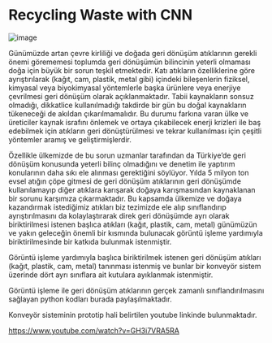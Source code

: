 # Recycling Waste with CNN

![image](https://user-images.githubusercontent.com/62343473/132186024-3052803e-58fd-4af2-9752-c27ce2e07d95.png)

Günümüzde artan çevre kirliliği ve doğada geri dönüşüm atıklarının gerekli önemi görememesi toplumda geri dönüşümün bilincinin yeterli olmaması doğa için büyük bir sorun teşkil etmektedir. Katı atıkların özelliklerine göre ayrıştırılarak (kağıt, cam, plastik, metal gibi) içindeki bileşenlerin fiziksel, kimyasal veya biyokimyasal yöntemlerle başka ürünlere veya enerjiye çevrilmesi geri dönüşüm olarak açıklanmaktadır. Tabii kaynakların sonsuz olmadığı, dikkatlice kullanılmadığı takdirde bir gün bu doğal kaynakların tükeneceği de akıldan çıkarılmamalıdır. Bu durumu farkına varan ülke ve üreticiler kaynak israfını önlemek ve ortaya çıkabilecek enerji krizleri ile baş edebilmek için atıkların geri dönüştürülmesi ve tekrar kullanılması için çeşitli yöntemler aramış ve geliştirmişlerdir.

Özellikle ülkemizde de bu sorun uzmanlar tarafından da Türkiye’de geri dönüşüm konusunda yeterli bilinç olmadığını ve denetim ile yaptırım konularının daha sıkı ele alınması gerektiğini söylüyor. Yılda 5 milyon ton evsel atığın çöpe gitmesi de geri dönüşüm atıklarının geri dönüşümde kullanılamayıp diğer atıklara karışarak doğaya karışmasından kaynaklanan bir sorunu karşımıza çıkarmaktadır. Bu kapsamda ülkemize ve doğaya kazandırmak istediğimiz atıkları biz tezimizde ele alıp sınıflandırıp ayrıştırılmasını da kolaylaştırarak direk geri dönüşümde ayrı olarak biriktirilmesi istenen başlıca atıkları (kağıt, plastik, cam, metal) günümüzün ve yakın geleceğin önemli bir kısmında bulunacak görüntü işleme yardımıyla biriktirilmesinde bir katkıda bulunmak istenmiştir. 

Görüntü işleme yardımıyla başlıca biriktirilmek istenen geri dönüşüm atıkları (kağıt, plastik, cam, metal) tanınması istenmiş ve bunlar bir konveyör sistem üzerinde dört ayrı sınıflara ait kutulara ayıklanmak istenmiştir. 


Görüntü işleme ile geri dönüşüm atıklarının gerçek zamanlı sınıflandırılmasını sağlayan python kodları burada paylaşılmaktadır. 


Konveyör sisteminin prototip hali belirtilen youtube linkinde bulunmaktadır.

https://www.youtube.com/watch?v=GH3i7VRA5RA

